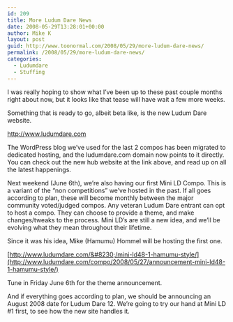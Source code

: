 ```yaml
---
id: 209
title: More Ludum Dare News
date: 2008-05-29T13:28:01+00:00
author: Mike K
layout: post
guid: http://www.toonormal.com/2008/05/29/more-ludum-dare-news/
permalink: /2008/05/29/more-ludum-dare-news/
categories:
  - Ludumdare
  - Stuffing
---
```

I was really hoping to show what I&#8217;ve been up to these past couple months right about now, but it looks like that tease will have wait a few more weeks.

Something that is ready to go, albeit beta like, is the new Ludum Dare website.

<http://www.ludumdare.com>

The WordPress blog we&#8217;ve used for the last 2 compos has been migrated to dedicated hosting, and the ludumdare.com domain now points to it directly. You can check out the new hub website at the link above, and read up on all the latest happenings.

Next weekend (June 6th), we&#8217;re also having our first Mini LD Compo. This is a variant of the &#8220;non competitions&#8221; we&#8217;ve hosted in the past. If all goes according to plan, these will become monthly between the major community voted/judged compos. Any veteran Ludum Dare entrant can opt to host a compo. They can choose to provide a theme, and make changes/tweaks to the process. Mini LD&#8217;s are still a new idea, and we&#8217;ll be evolving what they mean throughout their lifetime.

Since it was his idea, Mike (Hamumu) Hommel will be hosting the first one.

[http://www.ludumdare.com/&#8230;/mini-ld48-1-hamumu-style/](http://www.ludumdare.com/compo/2008/05/27/announcement-mini-ld48-1-hamumu-style/)

Tune in Friday June 6th for the theme announcement.

And if everything goes according to plan, we should be announcing an August 2008 date for Ludum Dare 12. We&#8217;re going to try our hand at Mini LD #1 first, to see how the new site handles it.